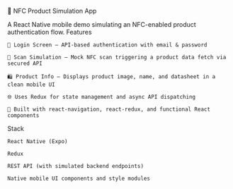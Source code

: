 📱 NFC Product Simulation App

A React Native mobile demo simulating an NFC-enabled product authentication flow.
Features

    🔐 Login Screen – API-based authentication with email & password

    📡 Scan Simulation – Mock NFC scan triggering a product data fetch via secured API

    🛍️ Product Info – Displays product image, name, and datasheet in a clean mobile UI

    🌐 Uses Redux for state management and async API dispatching

    📲 Built with react-navigation, react-redux, and functional React components

Stack

    React Native (Expo)

    Redux

    REST API (with simulated backend endpoints)

    Native mobile UI components and style modules

